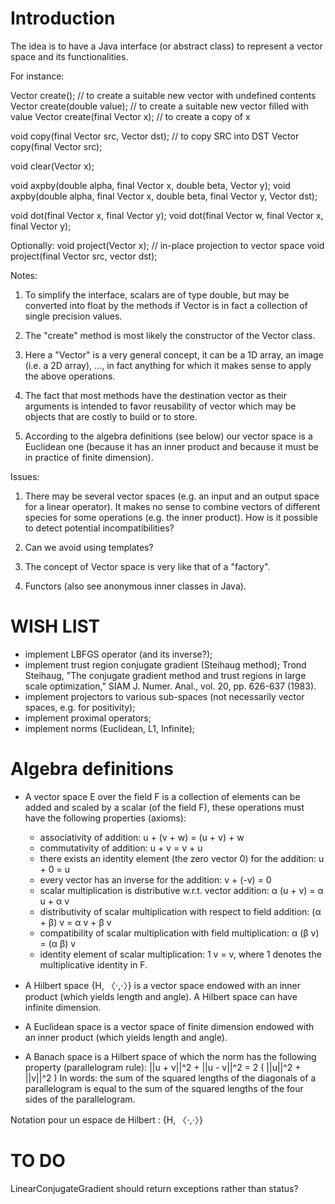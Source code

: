 Introduction
============
The idea is to have a Java interface (or abstract class)
to represent a vector space and its functionalities.

For instance:


Vector create(); // to create a suitable new vector with undefined contents
Vector create(double value); // to create a suitable new vector filled with value
Vector create(final Vector x); // to create a copy of x

void copy(final Vector src, Vector dst); // to copy SRC into DST
Vector copy(final Vector src);

void clear(Vector x);

void axpby(double alpha, final Vector x, double beta, Vector y);
void axpby(double alpha, final Vector x, double beta, final Vector y, Vector dst);

void dot(final Vector x, final Vector y);
void dot(final Vector w, final Vector x, final Vector y);

Optionally:
void project(Vector x); // in-place projection to vector space
void project(final Vector src, vector dst);

Notes:

1. To simplify the interface, scalars are of type double, but may be converted
   into float by the methods if Vector is in fact a collection of single
   precision values.
   
2. The "create" method is most likely the constructor of the Vector class.

3. Here a "Vector" is a very general concept, it can be a 1D array, an image
   (i.e. a 2D array), ..., in fact anything for which it makes sense to apply
   the above operations.

4. The fact that most methods have the destination vector as their arguments
   is intended to favor reusability of vector which may be objects that are
   costly to build or to store. 

5. According to the algebra definitions (see below) our vector space is
   a Euclidean one (because it has an inner product and because it must be
   in practice of finite dimension).

Issues:

1. There may be several vector spaces (e.g. an input and an output space
   for a linear operator).  It makes no sense to combine vectors of different
   species for some operations (e.g. the inner product). How is it possible
   to detect potential incompatibilities?

2. Can we avoid using templates?

3. The concept of Vector space is very like that of a "factory".

4. Functors (also see anonymous inner classes in Java).

WISH LIST
=========
 * implement LBFGS operator (and its inverse?);
 * implement trust region conjugate gradient (Steihaug method);
   Trond Steihaug, "The conjugate gradient method and trust regions in large
   scale optimization," SIAM J. Numer. Anal., vol. 20, pp. 626-637 (1983).
 * implement projectors to various sub-spaces (not necessarily vector spaces, e.g. for positivity);
 * implement proximal operators;
 * implement norms (Euclidean, L1, Infinite);

Algebra definitions
===================
 * A vector space E over the field F is a collection of elements can be added
   and scaled by a scalar (of the field F), these operations must have the
   following properties (axioms):

    - associativity of addition: u + (v + w) = (u + v) + w
    - commutativity of addition: u + v = v + u
    - there exists an identity element (the zero vector 0) for the
      addition: u + 0 = u
    - every vector has an inverse for the addition: v + (-v) = 0
    - scalar multiplication is distributive w.r.t. vector addition:
      α (u + v) = α u + α v
    - distributivity of scalar multiplication with respect to field
      addition: (α + β) v = α v + β v
    - compatibility of scalar multiplication with field multiplication:
      α (β v) = (α β) v
    - identity element of scalar multiplication: 1 v = v, where 1 denotes
      the multiplicative identity in F.

 * A Hilbert space {H, 〈⋅,⋅〉} is a vector space endowed with an inner
   product (which yields length and angle). A Hilbert space can have infinite
   dimension.

 * A Euclidean space is a vector space of finite dimension endowed with an
   inner product (which yields length and angle).

 * A Banach space is a Hilbert space of which the norm has the following
   property (parallelogram rule):
       ||u + v||^2 + ||u - v||^2 = 2 ( ||u||^2 + ||v||^2 )
   In words: the sum of the squared lengths of the diagonals of a parallelogram
   is equal to the sum of the squared lengths of the four sides of the
   parallelogram.
 
 Notation pour un espace de Hilbert : {H, 〈⋅,⋅〉}

TO DO
=====
LinearConjugateGradient should return exceptions rather than status?
